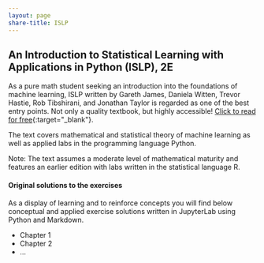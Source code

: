 ```yaml
---
layout: page
share-title: ISLP
---
```


<!-- title: ISLP
subtitle: By Gareth James, Daniela Witten, Trevor Hastie, Rob Tibshirani, and Jonathan Taylor -->

## An Introduction to Statistical Learning with Applications in Python (ISLP), 2E

As a pure math student seeking an introduction into the foundations of machine learning, ISLP written by Gareth James, Daniela Witten, Trevor Hastie, Rob Tibshirani, and Jonathan Taylor is regarded as one of the best entry points. Not only a quality textbook, but highly accessible! [Click to read for free](https://www.statlearning.com/){:target="_blank"}. 

The text covers mathematical and statistical theory of machine learning as well as applied labs in the programming language Python. 

Note: The text assumes a moderate level of mathematical maturity and features an earlier edition with labs written in the statistical language R.

#### Original solutions to the exercises
As a display of learning and to reinforce concepts you will find below conceptual and applied exercise solutions written in JupyterLab using Python and Markdown.

- Chapter 1
- Chapter 2
- ...
